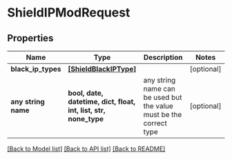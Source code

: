 # ShieldIPModRequest


## Properties
Name | Type | Description | Notes
------------ | ------------- | ------------- | -------------
**black_ip_types** | [**[ShieldBlackIPType]**](ShieldBlackIPType.md) |  | [optional] 
**any string name** | **bool, date, datetime, dict, float, int, list, str, none_type** | any string name can be used but the value must be the correct type | [optional]

[[Back to Model list]](../README.md#documentation-for-models) [[Back to API list]](../README.md#documentation-for-api-endpoints) [[Back to README]](../README.md)



